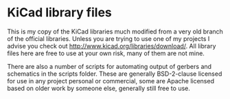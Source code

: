 KiCad library files
===================

This is my copy of the KiCad libraries much modified from a very old branch of the official
libraries.  Unless you are trying to use one of my projects I advise you check out 
<http://www.kicad.org/libraries/download/>.  All library files here are free to use at your own
risk, many of them are not mine.

There are also a number of scripts for automating output of gerbers and schematics in the scripts
folder.  These are generally BSD-2-clause licensed for use in any project personal or commercial,
some are Apache licensed based on older work by someone else, generally still free to use.
